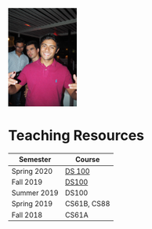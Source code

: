 <img src='../image.jpg' width="140" height="200" />

# Teaching Resources

| Semester | Course |
| -------  | ------ |
| Spring 2020 | <a href="./ds100/">DS 100</a> |
| Fall 2019 | [DS100](https://rkunani.github.io/teaching/ds100/) |
| Summer 2019 | DS100 |
| Spring 2019| CS61B, CS88 |
| Fall 2018 | CS61A |
